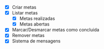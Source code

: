 - [x] Criar metas
- [x] Listar metas
    - [x] Metas realizadas
    - [x] Metas abertas
- [x] Marcar/Desmarcar metas como concluida
- [x] Remover metas
- [x] Sistema de mensagens
